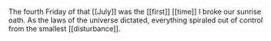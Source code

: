 The fourth Friday of that [[July]] was the [[first]] [[time]] I broke our sunrise oath. As the laws of the universe dictated, everything spiraled out of control from the smallest [[disturbance]].
